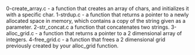 0-create_array.c -  a function that creates an array of chars, and initializes it with a specific char.
1-strdup.c - a function that returns a pointer to a newly allocated space in memory, which contains a copy of the string given as a parameter.
2-str_concat.c a function that concatenates two strings.
3-alloc_grid.c - a function that returns a pointer to a 2 dimensional array of integers.
4-free_grid.c - a function that frees a 2 dimensional grid previously created by your alloc_grid function.
